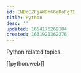 ```yaml
---
id: ENDcCZFjAW9h66eDoFg7I
title: Python
desc: ''
updated: 1654176269184
created: 1631921362276
---
```



Python related topics.

[[python.web]]

